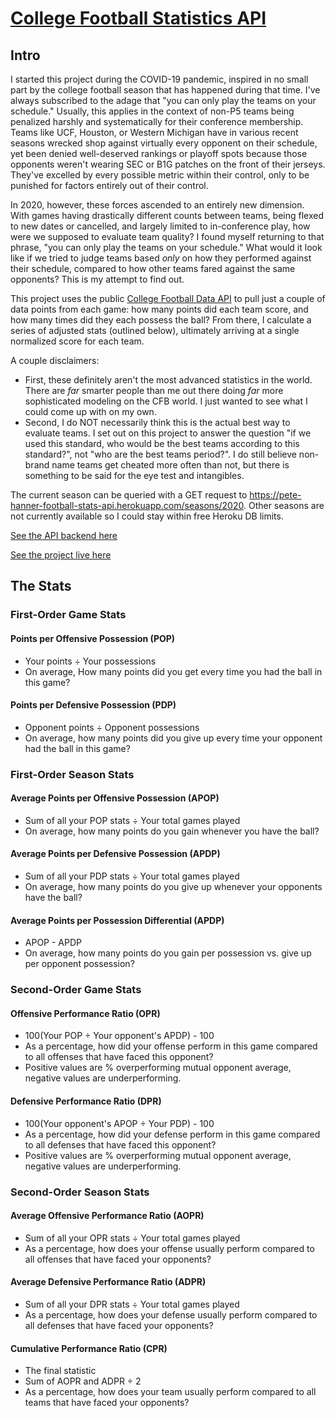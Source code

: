 # [College Football Statistics API](https://petehanner.github.io/football-stats/)

## Intro

I started this project during the COVID-19 pandemic, inspired in no small part by the college football season that has happened during that time. I've always subscribed to the adage that "you can only play the teams on your schedule." Usually, this applies in the context of non-P5 teams being penalized harshly and systematically for their conference membership. Teams like UCF, Houston, or Western Michigan have in various recent seasons wrecked shop against virtually every opponent on their schedule, yet been denied well-deserved rankings or playoff spots because those opponents weren't wearing SEC or B1G patches on the front of their jerseys. They've excelled by every possible metric within their control, only to be punished for factors entirely out of their control.

In 2020, however, these forces ascended to an entirely new dimension. With games having drastically different counts between teams, being flexed to new dates or cancelled, and largely limited to in-conference play, how were we supposed to evaluate team quality? I found myself returning to that phrase, "you can only play the teams on your schedule." What would it look like if we tried to judge teams based _only_ on how they performed against their schedule, compared to how other teams fared against the same opponents? This is my attempt to find out.

This project uses the public [College Football Data API](https://api.collegefootballdata.com/api/docs/?url=/api-docs.json) to pull just a couple of data points from each game: how many points did each team score, and how many times did they each possess the ball? From there, I calculate a series of adjusted stats (outlined below), ultimately arriving at a single normalized score for each team.

A couple disclaimers:
+ First, these definitely aren't the most advanced statistics in the world. There are _far_ smarter people than me out there doing _far_ more sophisticated modeling on the CFB world. I just wanted to see what I could come up with on my own.
+ Second, I do NOT necessarily think this is the actual best way to evaluate teams. I set out on this project to answer the question "if we used this standard, who would be the best teams according to this standard?", not "who are the best teams period?". I do still believe non-brand name teams get cheated more often than not, but there is something to be said for the eye test and intangibles.

The current season can be queried with a GET request to https://pete-hanner-football-stats-api.herokuapp.com/seasons/2020. Other seasons are not currently available so I could stay within free Heroku DB limits.

[See the API backend here](https://github.com/PeteHanner/football-stats-api)

[See the project live here](https://petehanner.github.io/football-stats/)

## The Stats

### First-Order Game Stats

#### Points per Offensive Possession (POP)

+ Your points ÷ Your possessions
+ On average, How many points did you get every time you had the ball in this game?

#### Points per Defensive Possession (PDP)

+ Opponent points ÷ Opponent possessions
+ On average, how many points did you give up every time your opponent had the ball in this game?


### First-Order Season Stats

#### Average Points per Offensive Possession (APOP)

+ Sum of all your POP stats ÷ Your total games played
+ On average, how many points do you gain whenever you have the ball?

#### Average Points per Defensive Possession (APDP)

+ Sum of all your PDP stats ÷ Your total games played
+ On average, how many points do you give up whenever your opponents have the ball?

#### Average Points per Possession Differential (APDP)

+ APOP - APDP
+ On average, how many points do you gain per possession vs. give up per opponent possession?


### Second-Order Game Stats

#### Offensive Performance Ratio (OPR)

+ 100(Your POP ÷ Your opponent's APDP) - 100
+ As a percentage, how did your offense perform in this game compared to all offenses that have faced this opponent?
+ Positive values are % overperforming mutual opponent average, negative values are underperforming.

#### Defensive Performance Ratio (DPR)

+ 100(Your opponent's APOP ÷ Your PDP) - 100
+ As a percentage, how did your defense perform in this game compared to all defenses that have faced this opponent?
+ Positive values are % overperforming mutual opponent average, negative values are underperforming.


### Second-Order Season Stats

#### Average Offensive Performance Ratio (AOPR)

+ Sum of all your OPR stats ÷ Your total games played
+ As a percentage, how does your offense usually perform compared to all offenses that have faced your opponents?

#### Average Defensive Performance Ratio (ADPR)

+ Sum of all your DPR stats ÷ Your total games played
+ As a percentage, how does your defense usually perform compared to all defenses that have faced your opponents?

#### Cumulative Performance Ratio (CPR)

+ The final statistic
+ Sum of AOPR and ADPR ÷ 2
+ As a percentage, how does your team usually perform compared to all teams that have faced your opponents?
